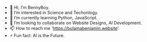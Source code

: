 - 👋 Hi, I’m BennyBoy.
- 👀 I’m interested in Science and Techonlogy.
- 🌱 I’m currently learning Python, JavaScript.
- 💞️ I’m looking to collaborate on Website Designs, AI Development.
- 📫 How to reach me 'https://bulamabenjamin.website'.
- ⚡ Fun fact: AI is the Future.
